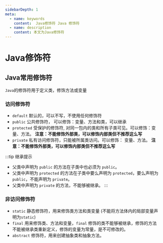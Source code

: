 ```yaml
---
sidebarDepth: 1
meta:
  - name: keywords
    content:  Java修饰符 Java 修饰符 
  - name: description
    content: 本文为Java修饰符
---
```


# Java修饰符


## Java常用修饰符

`Java`的修饰符用于定义类，修饰方法或变量

### 访问修饰符

- `default`  默认的，可以不写，不使用任何修饰符
- `public` 公共修饰符， 可以修饰：变量、方法和类，可以继承
- `protected` 受保护的修饰符, 对同一包内的类和所有子类可见。可以修饰：变量、方法。 **注意：不能修饰外部类，可以修饰内部类但不推荐这么写**
- `private` 私有访问修饰符，只能被所属类访问。可以修饰： 变量、方法。 **注意：不能修饰外部类，可以修饰内部类但不推荐这么写**

:::tip 继承提示
- 父类中声明为 `public` 的方法在子类中也必须为 `public`。
- 父类中声明为 `protected` 的方法在子类中要么声明为 `protected`，要么声明为 `public`，不能声明为 `private`。
- 父类中声明为 `private` 的方法，不能够被继承。
:::

### 非访问修饰符

- `static` 静态修饰符，用来修饰类方法和类变量 (不能将方法体内的局部变量声明为`static`)
- `final` 用来修饰类、方法和变量，`final` 修饰的类不能够被继承，修饰的方法不能被继承类重新定义，修饰的变量为常量，是不可修改的。
- `abstract` 修饰符，用来创建抽象类和抽象方法。
<!-- - `synchronized`
- `volatile` -->